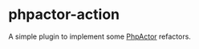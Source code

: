 # phpactor-action

A simple plugin to implement some [PhpActor](https://phpactor.readthedocs.io/en/master/) refactors.